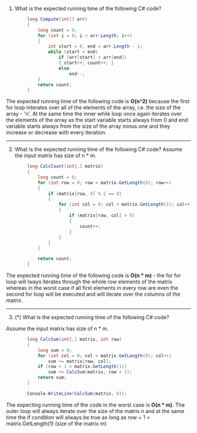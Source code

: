 1. What is the expected running time of the following C# code?


```c# 
        long Compute(int[] arr)
        {
            long count = 0;
            for (int i = 0; i < arr.Length; i++)
            {
                int start = 0, end = arr.Length - 1;
                while (start < end)
                    if (arr[start] < arr[end])
                    { start++; count++; }
                    else
                        end--;
            }
            return count;
        }
```
        
The expected running time of the following code is **O(n^2)** because the first for loop interates over all of the elements of the array, i.e. the size of the array - 'n'. At the same time the inner while loop once again iterates over the elements of the array as the start variable starts always from 0 and end variable starts always from the size of the array minus one and they increase or decrease with every iteration.

***

2. What is the expected running time of the following C# code?
Assume the input matrix has size of n * m.

```c#
        long CalcCount(int[,] matrix)
        {
            long count = 0;
            for (int row = 0; row < matrix.GetLength(0); row++)
            {
                if (matrix[row, 0] % 2 == 0)
                {
                    for (int col = 0; col < matrix.GetLength(1); col++)
                    {
                        if (matrix[row, col] > 0)
                        {
                            count++;
                        }
                    }
                }
            }

            return count;
        }
```

The expected running time of the following code is **O(n * m)** - the for for loop will lways iterates through the whole row elements of the matrix whereas in the worst case if all first elements in every row are even the second for loop will be executed and will iterate over the columns of the matrix.

***

3. (*) What is the expected running time of the following C# code?

Assume the input matrix has size of n * m.

```c#
        long CalcSum(int[,] matrix, int row)
        {
            long sum = 0;
            for (int col = 0; col < matrix.GetLength(0); col++)
                sum += matrix[row, col];
            if (row + 1 < matrix.GetLength(1))
                sum += CalcSum(matrix, row + 1);
            return sum;
        }

        Console.WriteLine(CalcSum(matrix, 0));
```

The expecting running time of the code in the worst case is **O(n * m)**. The outer loop will always iterate over the size of the matrix n and at the same time the if condition will always be true as long as row + 1 < matrix.GetLength(1) (size of the matrix m)
